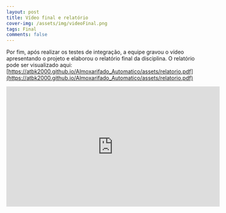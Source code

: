 ```yaml
---
layout: post
title: Vídeo final e relatório 
cover-img: /assets/img/videoFinal.png
tags: Final
comments: false
---
```


Por fim, após realizar os testes de integração, a equipe gravou o vídeo apresentando o projeto e elaborou o relatório final da disciplina. O relatório pode ser visualizado aqui: [https://atbk2000.github.io/Almoxarifado_Automatico/assets/relatorio.pdf](https://atbk2000.github.io/Almoxarifado_Automatico/assets/relatorio.pdf)



<iframe class="center" width="560" height="315" src="https://www.youtube.com/embed/w8k9mWNndKU" title="YouTube video player" frameborder="0" allow="accelerometer; autoplay; clipboard-write; encrypted-media; gyroscope; picture-in-picture" allowfullscreen></iframe>

